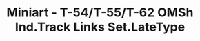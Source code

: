 ---
layout: product
title: "Miniart - T-54/T-55/T-62 OMSh Ind.Track Links Set.LateType"
price: "TBA" 
desc: "N/A"
img_path: "/assets/img/MI37048.jpg"
brand: "N/A"
available: false
special_offer: false
new: false
soon: false
cat: "010000"
subcat: "010100"
subsubcat: "0N/A"
sifra: "MI37048"
---